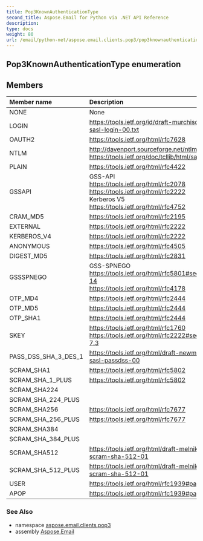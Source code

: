 ```yaml
---
title: Pop3KnownAuthenticationType
second_title: Aspose.Email for Python via .NET API Reference
description: 
type: docs
weight: 80
url: /email/python-net/aspose.email.clients.pop3/pop3knownauthenticationtype/
---
```


## Pop3KnownAuthenticationType enumeration



## Members
| Member name | Description |
| :- | :- |
|NONE|None|
|LOGIN|https://tools.ietf.org/id/draft-murchison-sasl-login-00.txt|
|OAUTH2|https://tools.ietf.org/html/rfc7628|
|NTLM|http://davenport.sourceforge.net/ntlm.html<br/>            https://tools.ietf.org/doc/tcllib/html/sasl.html|
|PLAIN|https://tools.ietf.org/html/rfc4422|
|GSSAPI|GSS-API<br/>            https://tools.ietf.org/html/rfc2078 <br/>            https://tools.ietf.org/html/rfc2222<br/>            Kerberos V5<br/>            https://tools.ietf.org/html/rfc4752|
|CRAM_MD5|https://tools.ietf.org/html/rfc2195|
|EXTERNAL|https://tools.ietf.org/html/rfc2222|
|KERBEROS_V4|https://tools.ietf.org/html/rfc2222|
|ANONYMOUS|https://tools.ietf.org/html/rfc4505|
|DIGEST_MD5|https://tools.ietf.org/html/rfc2831|
|GSSSPNEGO|GSS-SPNEGO<br/>            https://tools.ietf.org/html/rfc5801#section-14 <br/>            https://tools.ietf.org/html/rfc4178|
|OTP_MD4|https://tools.ietf.org/html/rfc2444|
|OTP_MD5|https://tools.ietf.org/html/rfc2444|
|OTP_SHA1|https://tools.ietf.org/html/rfc2444|
|SKEY|https://tools.ietf.org/html/rfc1760<br/>            https://tools.ietf.org/html/rfc2222#section-7.3|
|PASS_DSS_SHA_3_DES_1|https://tools.ietf.org/html/draft-newman-sasl-passdss-00|
|SCRAM_SHA1|https://tools.ietf.org/html/rfc5802|
|SCRAM_SHA_1_PLUS|https://tools.ietf.org/html/rfc5802|
|SCRAM_SHA224||
|SCRAM_SHA_224_PLUS||
|SCRAM_SHA256|https://tools.ietf.org/html/rfc7677|
|SCRAM_SHA_256_PLUS|https://tools.ietf.org/html/rfc7677|
|SCRAM_SHA384||
|SCRAM_SHA_384_PLUS||
|SCRAM_SHA512|https://tools.ietf.org/html/draft-melnikov-scram-sha-512-01|
|SCRAM_SHA_512_PLUS|https://tools.ietf.org/html/draft-melnikov-scram-sha-512-01|
|USER|https://tools.ietf.org/html/rfc1939#page-13|
|APOP|https://tools.ietf.org/html/rfc1939#page-15|

### See Also

* namespace [aspose.email.clients.pop3](/email/python-net/aspose.email.clients.pop3/)
* assembly [Aspose.Email](/slides/python-net/)

